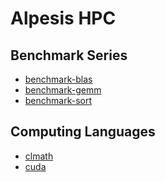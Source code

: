 Alpesis HPC
==============================================================================

Benchmark Series
------------------------------------------------------------------------------

- [benchmark-blas](https://github.com/alpesis-hpc/benchmark-blas)
- [benchmark-gemm](https://github.com/alpesis-hpc/benchmark-gemm)
- [benchmark-sort](https://github.com/alpesis-hpc/benchmark-sort)

Computing Languages
------------------------------------------------------------------------------

- [clmath](https://github.com/alpesis-hpc/clmath)
- [cuda](https://github.com/alpesis-hpc/cuda)

